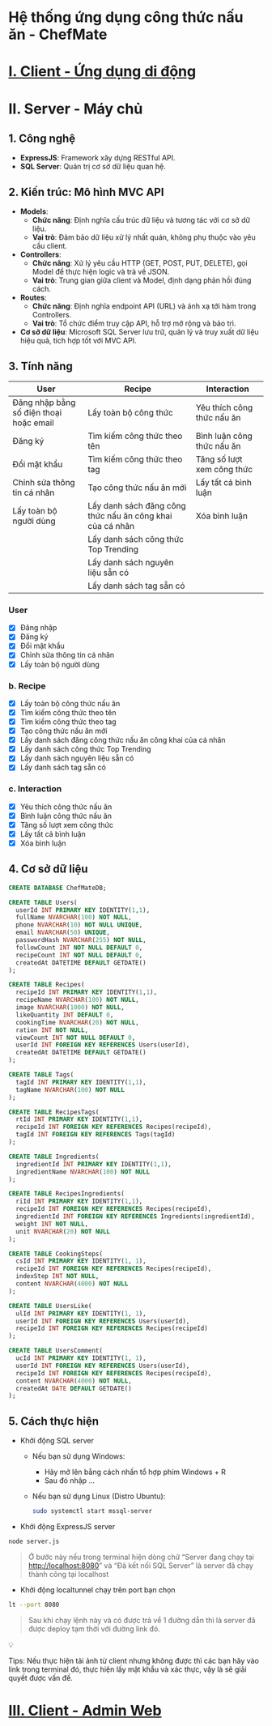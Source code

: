 # Hệ thống ứng dụng công thức nấu ăn - ChefMate

# [I. Client - Ứng dụng di động](https://github.com/PhongDayNai/ChefMate_Client)

# II. Server - Máy chủ

## 1. Công nghệ

- **ExpressJS**: Framework xây dựng RESTful API.
- **SQL Server**: Quản trị cơ sở dữ liệu quan hệ.

## 2. Kiến trúc: Mô hình MVC API

- **Models**:
    - **Chức năng**: Định nghĩa cấu trúc dữ liệu và tương tác với cơ sở dữ liệu.
    - **Vai trò**: Đảm bảo dữ liệu xử lý nhất quán, không phụ thuộc vào yêu cầu client.
- **Controllers**:
    - **Chức năng**: Xử lý yêu cầu HTTP (GET, POST, PUT, DELETE), gọi Model để thực hiện logic và trả về JSON.
    - **Vai trò**: Trung gian giữa client và Model, định dạng phản hồi đúng cách.
- **Routes**:
    - **Chức năng**: Định nghĩa endpoint API (URL) và ánh xạ tới hàm trong Controllers.
    - **Vai trò**: Tổ chức điểm truy cập API, hỗ trợ mở rộng và bảo trì.
- **Cơ sở dữ liệu**: Microsoft SQL Server lưu trữ, quản lý và truy xuất dữ liệu hiệu quả, tích hợp tốt với MVC API.

## 3. Tính năng

| User | Recipe | Interaction |
| --- | --- | --- |
| Đăng nhập bằng số điện thoại hoặc email | Lấy toàn bộ công thức | Yêu thích công thức nấu ăn |
| Đăng ký | Tìm kiếm công thức theo tên | Bình luận công thức nấu ăn |
| Đổi mật khẩu | Tìm kiếm công thức theo tag | Tăng số lượt xem công thức |
| Chỉnh sửa thông tin cá nhân | Tạo công thức nấu ăn mới | Lấy tất cả bình luận |
| Lấy toàn bộ người dùng | Lấy danh sách đăng công thức nấu ăn công khai của cá nhân | Xóa bình luận |
|  | Lấy danh sách công thức Top Trending |  |
|  | Lấy danh sách nguyên liệu sẵn có |  |
|  | Lấy danh sách tag sẵn có |  |

### User

- [x]  Đăng nhập
- [x]  Đăng ký
- [x]  Đổi mật khẩu
- [x]  Chỉnh sửa thông tin cá nhân
- [x]  Lấy toàn bộ người dùng

### b. Recipe

- [x]  Lấy toàn bộ công thức nấu ăn
- [x]  Tìm kiếm công thức theo tên
- [x]  Tìm kiếm công thức theo tag
- [x]  Tạo công thức nấu ăn mới
- [x]  Lấy danh sách đăng công thức nấu ăn công khai của cá nhân
- [x]  Lấy danh sách công thức Top Trending
- [x]  Lấy danh sách nguyên liệu sẵn có
- [x]  Lấy danh sách tag sẵn có

### c. Interaction

- [x]  Yêu thích công thức nấu ăn
- [x]  Bình luận công thức nấu ăn
- [x]  Tăng số lượt xem công thức
- [x]  Lấy tất cả bình luận
- [x]  Xóa bình luận

## 4. Cơ sở dữ liệu

```sql
CREATE DATABASE ChefMateDB;

CREATE TABLE Users(
  userId INT PRIMARY KEY IDENTITY(1,1),
  fullName NVARCHAR(100) NOT NULL,
  phone NVARCHAR(10) NOT NULL UNIQUE,
  email NVARCHAR(50) UNIQUE,
  passwordHash NVARCHAR(255) NOT NULL,
  followCount INT NOT NULL DEFAULT 0,
  recipeCount INT NOT NULL DEFAULT 0,
  createdAt DATETIME DEFAULT GETDATE()
);

CREATE TABLE Recipes(
  recipeId INT PRIMARY KEY IDENTITY(1,1),
  recipeName NVARCHAR(100) NOT NULL,
  image NVARCHAR(1000) NOT NULL,
  likeQuantity INT DEFAULT 0,
  cookingTime NVARCHAR(20) NOT NULL,
  ration INT NOT NULL,
  viewCount INT NOT NULL DEFAULT 0,
  userId INT FOREIGN KEY REFERENCES Users(userId),
  createdAt DATETIME DEFAULT GETDATE()
);

CREATE TABLE Tags(
  tagId INT PRIMARY KEY IDENTITY(1,1),
  tagName NVARCHAR(100) NOT NULL
);

CREATE TABLE RecipesTags(
  rtId INT PRIMARY KEY IDENTITY(1,1),
  recipeId INT FOREIGN KEY REFERENCES Recipes(recipeId),
  tagId INT FOREIGN KEY REFERENCES Tags(tagId)
);

CREATE TABLE Ingredients(
  ingredientId INT PRIMARY KEY IDENTITY(1,1),
  ingredientName NVARCHAR(100) NOT NULL
);

CREATE TABLE RecipesIngredients(
  riId INT PRIMARY KEY IDENTITY(1,1),
  recipeId INT FOREIGN KEY REFERENCES Recipes(recipeId),
  ingredientId INT FOREIGN KEY REFERENCES Ingredients(ingredientId),
  weight INT NOT NULL,
  unit NVARCHAR(20) NOT NULL
);

CREATE TABLE CookingSteps(
  csId INT PRIMARY KEY IDENTITY(1, 1),
  recipeId INT FOREIGN KEY REFERENCES Recipes(recipeId),
  indexStep INT NOT NULL,
  content NVARCHAR(4000) NOT NULL
);

CREATE TABLE UsersLike(
  ulId INT PRIMARY KEY IDENTITY(1, 1),
  userId INT FOREIGN KEY REFERENCES Users(userId),
  recipeId INT FOREIGN KEY REFERENCES Recipes(recipeId)
);

CREATE TABLE UsersComment(
  ucId INT PRIMARY KEY IDENTITY(1, 1),
  userId INT FOREIGN KEY REFERENCES Users(userId),
  recipeId INT FOREIGN KEY REFERENCES Recipes(recipeId),
  content NVARCHAR(4000) NOT NULL,
  createdAt DATE DEFAULT GETDATE()
);
```

## 5. Cách thực hiện

- Khởi động SQL server
    - Nếu bạn sử dụng Windows:
        - Hãy mở lên bằng cách nhấn tổ hợp phím Windows + R
        - Sau đó nhập …
    - Nếu bạn sử dụng Linux (Distro Ubuntu):
        
        ```bash
        sudo systemctl start mssql-server
        ```
        
- Khởi động ExpressJS server

```bash
node server.js
```

> Ở bước này nếu trong terminal hiện dòng chữ “Server đang chạy tại [http://localhost:8080](http://localhost:8080/)” và “Đã kết nối SQL Server” là server đã chạy thành công tại localhost
> 
- Khởi động localtunnel chạy trên port bạn chọn

```bash
lt --port 8080
```

> Sau khi chạy lệnh này và có được trả về 1 đường dẫn thì là server đã được deploy tạm thời với đường link đó.
> 

<aside>
💡

Tips: Nếu thực hiện tải ảnh từ client nhưng không được thì các bạn hãy vào link trong terminal đó, thực hiện lấy mật khẩu và xác thực, vậy là sẽ giải quyết được vấn đề.

</aside>

# [III. Client - Admin Web](https://github.com/PhongDayNai/ChefMate_Admin_Web)